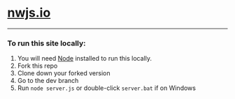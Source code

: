 # [nwjs.io](http://nwjs.io)

* * *

### To run this site locally:

1. You will need [Node](http://nodejs.org) installed to run this locally.
2. Fork this repo
3. Clone down your forked version
4. Go to the dev branch
5. Run `node server.js` or double-click `server.bat` if on Windows

